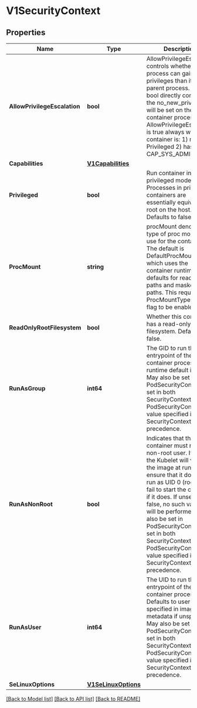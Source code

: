 # V1SecurityContext

## Properties
Name | Type | Description | Notes
------------ | ------------- | ------------- | -------------
**AllowPrivilegeEscalation** | **bool** | AllowPrivilegeEscalation controls whether a process can gain more privileges than its parent process. This bool directly controls if the no_new_privs flag will be set on the container process. AllowPrivilegeEscalation is true always when the container is: 1) run as Privileged 2) has CAP_SYS_ADMIN | [optional] 
**Capabilities** | [**V1Capabilities**](v1.Capabilities.md) |  | [optional] 
**Privileged** | **bool** | Run container in privileged mode. Processes in privileged containers are essentially equivalent to root on the host. Defaults to false. | [optional] 
**ProcMount** | **string** | procMount denotes the type of proc mount to use for the containers. The default is DefaultProcMount which uses the container runtime defaults for readonly paths and masked paths. This requires the ProcMountType feature flag to be enabled. | [optional] 
**ReadOnlyRootFilesystem** | **bool** | Whether this container has a read-only root filesystem. Default is false. | [optional] 
**RunAsGroup** | **int64** | The GID to run the entrypoint of the container process. Uses runtime default if unset. May also be set in PodSecurityContext.  If set in both SecurityContext and PodSecurityContext, the value specified in SecurityContext takes precedence. | [optional] 
**RunAsNonRoot** | **bool** | Indicates that the container must run as a non-root user. If true, the Kubelet will validate the image at runtime to ensure that it does not run as UID 0 (root) and fail to start the container if it does. If unset or false, no such validation will be performed. May also be set in PodSecurityContext.  If set in both SecurityContext and PodSecurityContext, the value specified in SecurityContext takes precedence. | [optional] 
**RunAsUser** | **int64** | The UID to run the entrypoint of the container process. Defaults to user specified in image metadata if unspecified. May also be set in PodSecurityContext.  If set in both SecurityContext and PodSecurityContext, the value specified in SecurityContext takes precedence. | [optional] 
**SeLinuxOptions** | [**V1SeLinuxOptions**](v1.SELinuxOptions.md) |  | [optional] 

[[Back to Model list]](../README.md#documentation-for-models) [[Back to API list]](../README.md#documentation-for-api-endpoints) [[Back to README]](../README.md)


